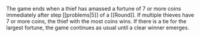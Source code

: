 The game ends when a thief has amassed a fortune of 7 or more coins immediately after step [[problems|5]] of a [[Round]]. If multiple thieves have 7 or more coins, the thief with the most coins wins. If there is a tie for the largest fortune, the game continues as usual until a clear winner emerges.